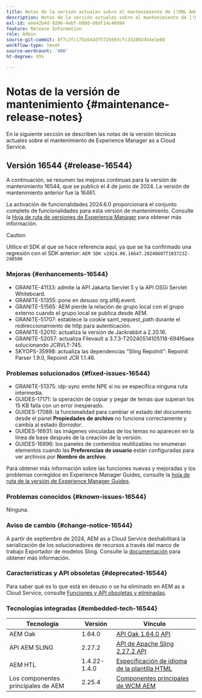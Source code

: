 ```yaml
---
title: Notas de la versión actuales sobre el mantenimiento de [!DNL Adobe Experience Manager] as a Cloud Service.
description: Notas de la versión actuales sobre el mantenimiento de [!DNL Adobe Experience Manager] as a Cloud Service.
exl-id: eee42b4d-9206-4ebf-b88d-d8df14c46094
feature: Release Information
role: Admin
source-git-commit: 8f7c2fc175a542df5725693cfc332802d54e1e88
workflow-type: tm+mt
source-wordcount: '400'
ht-degree: 95%

---
```


# Notas de la versión de mantenimiento {#maintenance-release-notes}

En la siguiente sección se describen las notas de la versión técnicas actuales sobre el mantenimiento de Experience Manager as a Cloud Service.

## Versión 16544 {#release-16544}

A continuación, se resumen las mejoras continuas para la versión de mantenimiento 16544, que se publicó el 4 de junio de 2024. La versión de mantenimiento anterior fue la 16461.

La activación de funcionalidades 2024.6.0 proporcionará el conjunto completo de funcionalidades para esta versión de mantenimiento. Consulte la [Hoja de ruta de versiones de Experience Manager](https://experienceleague.adobe.com/es/docs/experience-manager-release-information/aem-release-updates/update-releases-roadmap) para obtener más información.

>[!CAUTION]
>
>Utilice el SDK al que se hace referencia aquí, ya que se ha confirmado una regresión con el SDK anterior:
>`AEM SDK v2024.06.16647.20240607T103723Z-240500`

### Mejoras {#enhancements-16544}

* GRANITE-41133: admite la API Jakarta Servlet 5 y la API OSGi Servlet Whiteboard.
* GRANITE-51355: pone en desuso org.slf4j.event.
* GRANITE-51565: AEM pierde la relación de grupo local con el grupo externo cuando el grupo local se publica desde AEM.
* GRANITE-51707: establece la cookie saml_request_path durante el redireccionamiento de http para autenticación.
* GRANITE-52010: actualiza la versión de Jackrabbit a 2.20.16.
* GRANITE-52057: actualiza Filevault a 3.7.3-T20240514105118-694f6aea solucionando JCRVLT-745.
* SKYOPS-35998: actualiza las dependencias “Sling RepoInit”: Repoinit Parser 1.9.0, Repoinit JCR 1.1.46.

### Problemas solucionados {#fixed-issues-16544}

* GRANITE-51375: idp-sync emite NPE si no se especifica ninguna ruta intermedia.
* GUIDES-17171: la operación de copiar y pegar de temas que superan los 15 KB falla con un error inesperado.
* GUIDES-17088: la funcionalidad para cambiar el estado del documento desde el panel **Propiedades de archivo** no funciona correctamente y cambia al estado *Borrador*.
* GUIDES-16931: las imágenes vinculadas de los temas no aparecen en la línea de base después de la creación de la versión.
* GUIDES-16896: los paneles de contenidos reutilizables no enumeran elementos cuando las **Preferencias de usuario** están configuradas para ver archivos por **Nombre de archivo**.

Para obtener más información sobre las funciones nuevas y mejoradas y los problemas corregidos en Experience Manager Guides, consulte la [hoja de ruta de la versión de Experience Manager Guides](https://experienceleague.adobe.com/es/docs/experience-manager-guides/using/release-info/aem-guides-releases-roadmap).

### Problemas conocidos {#known-issues-16544}

Ninguna.

### Aviso de cambio {#change-notice-16544}

A partir de septiembre de 2024, AEM as a Cloud Service deshabilitará la serialización de los solucionadores de recursos a través del marco de trabajo Exportador de modelos Sling. Consulte la [documentación](/help/implementing/developing/hybrid/disallow-the-serialization-of-resourceresolvers-via-sling-model-exporter.md) para obtener más información.

### Características y API obsoletas {#deprecated-16544}

Para saber qué es lo que está en desuso o se ha eliminado en AEM as a Cloud Service, consulte [Funciones y API obsoletas y eliminadas](/help/release-notes/deprecated-removed-features.md).

### Tecnologías integradas {#embedded-tech-16544}

| Tecnología | Versión | Vínculo |
|---|---|---|
| AEM Oak | 1.64.0 | [API Oak 1.64.0 API](https://www.javadoc.io/doc/org.apache.jackrabbit/oak-api/1.64.0/index.html) |
| API AEM SLING | 2.27.2 | [API de Apache Sling 2.27.2 API](https://www.javadoc.io/doc/org.apache.sling/org.apache.sling.api/latest/index.html) |
| AEM HTL | 1.4.22-1.4.0 | [Especificación de idioma de la plantilla HTML](https://github.com/adobe/htl-spec) |
| Los componentes principales de AEM | 2.25.4 | [Componentes principales de WCM AEM](https://github.com/adobe/aem-core-wcm-components) |
